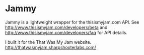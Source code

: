 Jammy
=====

Jammy is a lightweight wrapper for the thisismyjam.com API.
See http://www.thisismyjam.com/developers/beta and http://www.thisismyjam.com/developers/faq for API details.

I built it for the That Was My Jam website.
http://thatwasmyjam.sharpshooterlabs.com/
